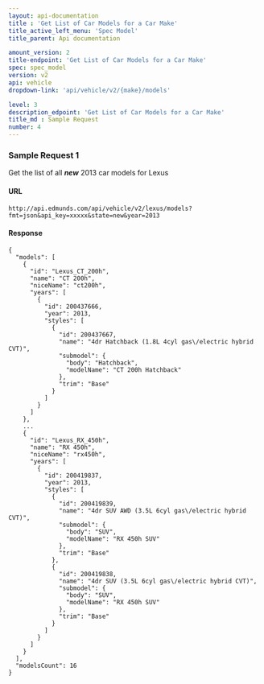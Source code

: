 ```yaml
---
layout: api-documentation
title : 'Get List of Car Models for a Car Make'
title_active_left_menu: 'Spec Model'
title_parent: Api documentation

amount_version: 2
title-endpoint: 'Get List of Car Models for a Car Make'
spec: spec_model
version: v2
api: vehicle
dropdown-link: 'api/vehicle/v2/{make}/models'

level: 3
description_edpoint: 'Get List of Car Models for a Car Make'
title_md : Sample Request
number: 4
---
```


### Sample Request 1

Get the list of all ***new*** 2013 car models for Lexus

#### URL

	http://api.edmunds.com/api/vehicle/v2/lexus/models?fmt=json&api_key=xxxxx&state=new&year=2013
	
#### Response

	{
	  "models": [
	    {
	      "id": "Lexus_CT_200h",
	      "name": "CT 200h",
	      "niceName": "ct200h",
	      "years": [
	        {
	          "id": 200437666,
	          "year": 2013,
	          "styles": [
	            {
	              "id": 200437667,
	              "name": "4dr Hatchback (1.8L 4cyl gas\/electric hybrid CVT)",
	              "submodel": {
	                "body": "Hatchback",
	                "modelName": "CT 200h Hatchback"
	              },
	              "trim": "Base"
	            }
	          ]
	        }
	      ]
	    },
	    ...
	    {
	      "id": "Lexus_RX_450h",
	      "name": "RX 450h",
	      "niceName": "rx450h",
	      "years": [
	        {
	          "id": 200419837,
	          "year": 2013,
	          "styles": [
	            {
	              "id": 200419839,
	              "name": "4dr SUV AWD (3.5L 6cyl gas\/electric hybrid CVT)",
	              "submodel": {
	                "body": "SUV",
	                "modelName": "RX 450h SUV"
	              },
	              "trim": "Base"
	            },
	            {
	              "id": 200419838,
	              "name": "4dr SUV (3.5L 6cyl gas\/electric hybrid CVT)",
	              "submodel": {
	                "body": "SUV",
	                "modelName": "RX 450h SUV"
	              },
	              "trim": "Base"
	            }
	          ]
	        }
	      ]
	    }
	  ],
	  "modelsCount": 16
	}

